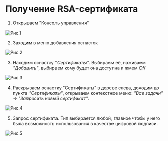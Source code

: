 # Получение RSA-сертификата

1. Открываем "Консоль управления"

![Рис.1](https://github.com/skbkontur/extern-api-docs/blob/master/images/rsa1.jpg)

2. Заходим в меню добавления оснасток

![Рис.2](https://github.com/skbkontur/extern-api-docs/blob/master/images/rsa2.jpg)

3. Находим оснастку *"Сертификаты"*. Выбираем её, наживаем *"Добавить"*, выбираем кому будет она доступна и жмем *ОК*

![Рис.3](https://github.com/skbkontur/extern-api-docs/blob/master/images/rsa3.jpg)

4. Раскрываем оснастку "Сертификаты" в дереве слева, доходим до пункта *"Сертификаты"*, открываем контекстное меню: *"Все задачи"* → *"Запросить новый сертификат"*. 

![Рис.4](https://github.com/skbkontur/extern-api-docs/blob/master/images/rsa4.jpg)

5. Запрос сертификата. Тип выбирается любой, главное чтобы у него была возможность использования в качестве цифровой подписи.

![Рис.5](https://github.com/skbkontur/extern-api-docs/blob/master/images/rsa5.jpg)
